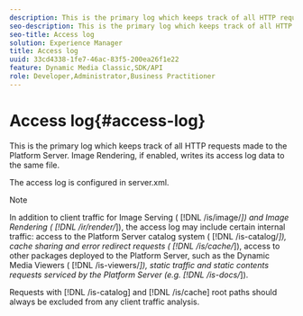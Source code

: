 ```yaml
---
description: This is the primary log which keeps track of all HTTP requests made to the Platform Server. Image Rendering, if enabled, writes its access log data to the same file.
seo-description: This is the primary log which keeps track of all HTTP requests made to the Platform Server. Image Rendering, if enabled, writes its access log data to the same file.
seo-title: Access log
solution: Experience Manager
title: Access log
uuid: 33cd4338-1fe7-46ac-83f5-200ea26f1e22
feature: Dynamic Media Classic,SDK/API
role: Developer,Administrator,Business Practitioner
---
```


# Access log{#access-log}

This is the primary log which keeps track of all HTTP requests made to the Platform Server. Image Rendering, if enabled, writes its access log data to the same file.

The access log is configured in server.xml.

>[!NOTE]
>
>In addition to client traffic for Image Serving ( [!DNL /is/image/*]) and Image Rendering ( [!DNL /ir/render/*]), the access log may include certain internal traffic: access to the Platform Server catalog system ( [!DNL /is-catalog/*]), cache sharing and error redirect requests ( [!DNL /is/cache/*]), access to other packages deployed to the Platform Server, such as the Dynamic Media Viewers ( [!DNL /is-viewers/*]), static traffic and static contents requests serviced by the Platform Server (e.g. [!DNL /is-docs/*]).

Requests with [!DNL /is-catalog] and [!DNL /is/cache] root paths should always be excluded from any client traffic analysis. 

